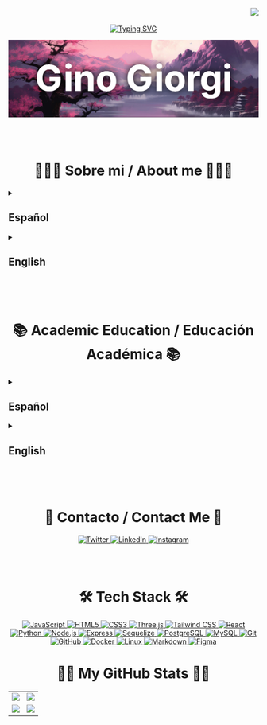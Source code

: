 <p align="right">
  <a href="https://visitorbadge.io/status?path=ginogiorgi">
    <img src="https://api.visitorbadge.io/api/visitors?path=ginogiorgi&label=VISITANTES%2FVISITORS&labelColor=%23f47373&countColor=%23555555&style=flat-square&labelStyle=upper" />
  </a>
</p>

<p align="center">
  <a href="https://git.io/typing-svg">
    <img src="https://readme-typing-svg.demolab.com?font=Roboto&weight=700&size=30&duration=3000&pause=1000&color=F47373&center=true&vCenter=true&random=false&width=435&lines=Hello%2C+welcome!;Hola%2C+bienvenido!" alt="Typing SVG" />
  </a>
</p>

<img src="https://raw.githubusercontent.com/ginogiorgi/ginogiorgi/refs/heads/main/gitHub-cover.JPG" />

<br/><br/>

<h1 align="center">🙋🏻‍♂ Sobre mi / About me 🙋🏻‍♂</h1>

<details close>
  <summary><h2>Español</h2></summary>
  <br>
  <p>Mi nombre es Gino Rubén Giorgi, soy de Rosario, Argentina, y actualmente estudio Ingeniería en Sistemas de la Información en la UTN.</p>

  <p>Mis principales habilidades están centradas en Frontend con JavaScript Vanilla y con Frameworks como React y Tailwind. Además, dispongo conocimientos avanzados de Python.</p>

  <p>Me considero una persona apasionada por la tecnología, curiosa y autodidacta, siempre en busca de nuevos desafíos y aprendizajes. En mi tiempo libre disfruto investigar sobre sistemas operativos, cocinar, y debatir con amigos sobre política, economía o videojuegos.</p>

  <p>Estoy abierto a oportunidades laborales tanto remotas como presenciales.</p>
</details>

<details close>
  <summary><h2>English</h2></summary>
  <br>
  <p>My name is Gino Rubén Giorgi, I’m from Rosario, Argentina, and I’m currently studying Information Systems Engineering at UTN.</p>

  <p>My main skills are focused on Frontend development with JavaScript—both vanilla and frameworks like React and Tailwind. I also have advanced knowledge of Python.</p>

  <p>I’m a passionate, curious, and self-taught person who’s always looking for new challenges and ways to learn. In my free time, I enjoy exploring operating systems, cooking, and discussing politics, economics, or video games with friends.</p>

  <p>I’m available for both remote and on-site job opportunities.</p>
</details>

<br/><br/>

<h1 align="center">📚 Academic Education / Educación Académica 📚</h1>

<details close>
  <summary><h2>Español</h2></summary>
  <br>

  <h2>Aprendizaje autodidacta <span style="float:right; font-weight:normal;">Marzo 2022 – Presente</span></h2>
  <p>Desde marzo de 2023, me he sumergido en el desarrollo web. Este tiempo ha sido clave para mi crecimiento, permitiéndome mejorar y aprender sobre diversas tecnologías y herramientas.</p>

  <ul>
    <li>Curso de Python en  <a href="https://raw.githubusercontent.com/ginogiorgi/degrees/refs/heads/main/62d4793b43a483002464bd91.png">Coderhouse</a> (marzo 2022 – junio 2022)</li>
    <li>Cursos de Desarrollo Full Stack en <a href="https://github.com/ginogiorgi/degrees/blob/main/diploma-javascript-full-stack.pdf">Platzi</a> (marzo 2023 – diciembre 2024)</li>
  </ul>

  <h2>Estudiante de Ingeniería en Sistemas de la Información (UTN) <span style="float:right; font-weight:normal;">Marzo 2021 – Presente</span></h2>
  <p>Durante la carrera, aprendí fundamentos sólidos de programación, bases de datos y arquitectura de software, junto con habilidades en análisis de sistemas y gestión de proyectos tecnológicos. Actualmente cursando el 3er año.</p>

  <ul>
    <li>Capacitación como competidor ICPC para la participación en el Torneo Argentino 2025 (actualmente)</li>
  </ul>
</details>


<details close>
  <summary><h2>English</h2></summary>
  <br>

  <h2>Self-Taught Learning <span style="float:right; font-weight:normal;">March 2022 – Present</span></h2>
  <p>Since March 2023, I’ve been deeply immersed in web development. This time has been key to my growth, helping me improve and explore various technologies and tools.</p>

  <ul>
    <li>Python course at <a href="https://raw.githubusercontent.com/ginogiorgi/degrees/refs/heads/main/62d4793b43a483002464bd91.png">Coderhouse</a> (March 2022 – June 2022)</li>
    <li>Full Stack development courses at <a href="https://github.com/ginogiorgi/degrees/blob/main/diploma-javascript-full-stack.pdf">Platzi</a> (March 2023 – December 2024)</li>
  </ul>

  <h2>Information Systems Engineering Student (UTN) <span style="float:right; font-weight:normal;">March 2021 – Present</span></h2>
  <p>Throughout the degree, I’ve built strong foundations in programming, databases, and software architecture, as well as skills in systems analysis and tech project management. Currently in my 3rd year.</p>

  <ul>
    <li>ICPC Competitor Training for Participation in the 2025 Argentine Tournament (current)</li>
  </ul>
</details>

<br/><br/>

<h1 align="center">📩 Contacto / Contact Me 📩</h1>

<div align="center">
  <a href="https://twitter.com/ginogiorgi890" target="_blank">
    <img src="https://raw.githubusercontent.com/rahuldkjain/github-profile-readme-generator/master/src/images/icons/Social/twitter.svg" alt="Twitter" height="30" width="40" />
  </a>
  <a href="https://www.linkedin.com/in/ginorubengiorgi/" target="_blank">
    <img src="https://raw.githubusercontent.com/rahuldkjain/github-profile-readme-generator/master/src/images/icons/Social/linked-in-alt.svg" alt="LinkedIn" height="30" width="40" />
  </a>
  <a href="https://instagram.com/ginogiorgi1" target="_blank">
    <img src="https://raw.githubusercontent.com/rahuldkjain/github-profile-readme-generator/master/src/images/icons/Social/instagram.svg" alt="Instagram" height="30" width="40" />
  </a>
</div>

<br/><br/>

<h1 align="center">🛠️ Tech Stack 🛠️</h1>

<div align="center">
  <a href="https://developer.mozilla.org/docs/Web/JavaScript" target="_blank">
    <img src="https://cdn.jsdelivr.net/gh/devicons/devicon/icons/javascript/javascript-original.svg" width="40" height="40" alt="JavaScript" />
  </a>
  <a href="https://developer.mozilla.org/docs/Web/HTML" target="_blank">
    <img src="https://cdn.jsdelivr.net/gh/devicons/devicon/icons/html5/html5-original.svg" width="40" height="40" alt="HTML5" />
  </a>
  <a href="https://developer.mozilla.org/docs/Web/CSS" target="_blank">
    <img src="https://cdn.jsdelivr.net/gh/devicons/devicon/icons/css3/css3-original.svg" width="40" height="40" alt="CSS3" />
  </a>
  <a href="https://threejs.org/" target="_blank">
    <img src="https://cdn.jsdelivr.net/gh/devicons/devicon/icons/threejs/threejs-original.svg" width="40" height="40" alt="Three.js" />
  </a>
  <a href="https://tailwindcss.com/" target="_blank">
    <img src="https://cdn.jsdelivr.net/gh/devicons/devicon/icons/tailwindcss/tailwindcss-original.svg" width="40" height="40" alt="Tailwind CSS" />
  </a>
  <a href="https://reactjs.org/" target="_blank">
    <img src="https://cdn.jsdelivr.net/gh/devicons/devicon/icons/react/react-original.svg" width="40" height="40" alt="React" />
  </a>
  <a href="https://www.python.org/" target="_blank">
    <img src="https://cdn.jsdelivr.net/gh/devicons/devicon/icons/python/python-original.svg" width="40" height="40" alt="Python" />
  </a>
  <a href="https://nodejs.org/" target="_blank">
    <img src="https://cdn.jsdelivr.net/gh/devicons/devicon/icons/nodejs/nodejs-original.svg" width="40" height="40" alt="Node.js" />
  </a>
  <a href="https://expressjs.com/" target="_blank">
    <img src="https://cdn.jsdelivr.net/gh/devicons/devicon/icons/express/express-original.svg" width="40" height="40" alt="Express" />
  </a>
  <a href="https://sequelize.org/" target="_blank">
    <img src="https://cdn.jsdelivr.net/gh/devicons/devicon/icons/sequelize/sequelize-original.svg" width="40" height="40" alt="Sequelize" />
  </a>
  <a href="https://www.postgresql.org/" target="_blank">
    <img src="https://cdn.jsdelivr.net/gh/devicons/devicon/icons/postgresql/postgresql-original.svg" width="40" height="40" alt="PostgreSQL" />
  </a>
  <a href="https://www.mysql.com/" target="_blank">
    <img src="https://cdn.jsdelivr.net/gh/devicons/devicon/icons/mysql/mysql-original.svg" width="40" height="40" alt="MySQL" />
  </a>
  <a href="https://git-scm.com/" target="_blank">
    <img src="https://cdn.jsdelivr.net/gh/devicons/devicon/icons/git/git-original.svg" width="40" height="40" alt="Git" />
  </a>
  <a href="https://github.com/" target="_blank">
    <img src="https://cdn.jsdelivr.net/gh/devicons/devicon/icons/github/github-original.svg" width="40" height="40" alt="GitHub" />
  </a>
  <a href="https://www.docker.com/" target="_blank">
    <img src="https://cdn.jsdelivr.net/gh/devicons/devicon/icons/docker/docker-original.svg" width="40" height="40" alt="Docker" />
  </a>
  <a href="https://www.linux.org/" target="_blank">
    <img src="https://cdn.jsdelivr.net/gh/devicons/devicon/icons/linux/linux-original.svg" width="40" height="40" alt="Linux" />
  </a>
  <a href="https://www.markdownguide.org/" target="_blank">
    <img src="https://cdn.jsdelivr.net/gh/devicons/devicon/icons/markdown/markdown-original.svg" width="40" height="40" alt="Markdown" />
  </a>
  <a href="https://www.figma.com/" target="_blank">
    <img src="https://cdn.jsdelivr.net/gh/devicons/devicon/icons/figma/figma-original.svg" width="40" height="40" alt="Figma" />
  </a>
</div>

<h1 align="center">💪🏻 My GitHub Stats 💪🏻</h1>

<table>
  <tr>
    <td align="center">
      <img src="https://leetcard.jacoblin.cool/ginogiorgi?theme=catppuccinMocha&font=Ubuntu&ext=heatmap"/>
    </td>
    <td align="center">
      <img src="https://codeforces-readme-stats.vercel.app/api/card?username=ginogiorgi&theme=tokyonight&disable_animations=false&show_icons=true&force_username=true"/>
    </td>
  </tr>
  <tr>
    <td align="center">
      <img src="https://github-readme-stats.vercel.app/api?username=ginogiorgi&count_private=true&show_icons=true&theme=tokyonight"/>
    </td>
    <td align="center">
      <img src="https://github-readme-stats.vercel.app/api/top-langs/?username=ginogiorgi&size_weight=0.1&count_weight=0.9&theme=tokyonight&card_width=499&card_height=319&langs_count=6"/>
    </td>
  </tr>
</table>
